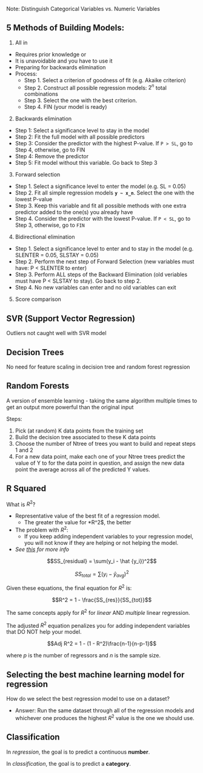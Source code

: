 Note: Distinguish Categorical Variables vs. Numeric Variables

## 5 Methods of Building Models:
1. All in
  - Requires prior knowledge or 
  - It is unavoidable and you have to use it
  - Preparing for backwards elimination
  - Process:
    - Step 1. Select a criterion of goodness of fit (e.g. Akaike criterion)
    - Step 2. Construct all possible regression models: $2^n$ total combinations
    - Step 3. Select the one with the best criterion.
    - Step 4. FIN (your model is ready)
2. Backwards elimination
  - Step 1: Select a significance level to stay in the model
  - Step 2: Fit the full model with all possible predictors
  - Step 3: Consider the predictor with the highest P-value. If `P > SL`, go to Step 4, otherwise, go to FIN
  - Step 4: Remove the predictor
  - Step 5: Fit model without this variable. Go back to Step 3
3. Forward selection
  - Step 1. Select a significance level to enter the model (e.g. SL = 0.05)
  - Step 2. Fit all simple regression models **`y ~ x_n`**. Select the one with the lowest P-value
  - Step 3. Keep this variable and fit all possible methods with one extra predictor added to the one(s) you already have
  - Step 4. Consider the predictor with the lowest P-value. If `P < SL`, go to Step 3, otherwise, go to `FIN`
4. Bidirectional elimination
  - Step 1. Select a significance level to enter and to stay in the model (e.g. SLENTER = 0.05, SLSTAY = 0.05)
  - Step 2. Perform the next step of Forward Selection (new variables must have: P < SLENTER to enter)
  - Step 3. Perform ALL steps of the Backward Elimination (old veriables must have P < SLSTAY to stay). Go back to step 2.
  - Step 4. No new variables can enter and no old variables can exit
5. Score comparison

## SVR (Support Vector Regression)

Outliers not caught well with SVR model

## Decision Trees

No need for feature scaling in decision tree and random forest regression

## Random Forests

A version of ensemble learning - taking the same algorithm multiple times to get an output more powerful than the original input

Steps:
1. Pick (at random) K data points from the training set
2. Build the decision tree associated to these K data points
3. Choose the number of Ntree of trees you want to build and repeat steps 1 and 2
4. For a new data point, make each one of your Ntree trees predict the value of Y to for the data point in question, and assign the new data point the average across all of the predicted Y values.

## R Squared

What is $R^2$?
* Representative value of the best fit of a regression model. 
  * The greater the value for *R^2$, the better
* The problem with $R^2$:
  * If you keep adding independent variables to your regression model, you will not know if they are helping or not helping the model. 
* *See [this](https://www.geeksforgeeks.org/ml-r-squared-in-regression-analysis/) for more info*

$$SS_{residual} = \sum(y_i - \hat {y_i})^2$$

$$SS_{total} = \sum(y_i - \hat y_{avg})^2$$ 

Given these equations, the final equation for $R^2$ is:

$$R^2 = 1 - \frac{SS_{res}}{SS_{tot}}$$

The same concepts apply for $R^2$ for *linear* AND *multiple* linear regression.

The adjusted $R^2$ equation penalizes you for adding independent variables that DO NOT help your model.

$$Adj R^2 = 1 - (1 - R^2)\frac{n-1}{n-p-1}$$

where $p$ is the number of regressors and $n$ is the sample size.

## Selecting the best machine learning model for regression

How do we select the best regression model to use on a dataset?
- Answer: Run the same dataset through all of the regression models and whichever one produces the highest $R^2$ value is the one we should use. 


## Classification

In *regression*, the goal is to predict a continuous __number__.

In *classification*, the goal is to predict a __category__.

